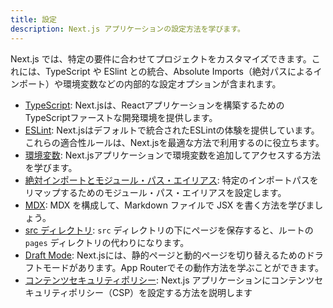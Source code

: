 ```yaml
---
title: 設定
description: Next.js アプリケーションの設定方法を学びます。
---
```


Next.js では、特定の要件に合わせてプロジェクトをカスタマイズできます。これには、TypeScript や ESlint との統合、Absolute Imports（絶対パスによるインポート）や環境変数などの内部的な設定オプションが含まれます。

- [TypeScript](/docs/app-router/building-your-application/configuring/typescript): Next.jsは、Reactアプリケーションを構築するためのTypeScriptファーストな開発環境を提供します。
- [ESLint](/docs/app-router/building-your-application/configuring/eslint): Next.jsはデフォルトで統合されたESLintの体験を提供しています。これらの適合性ルールは、Next.jsを最適な方法で利用するのに役立ちます。
- [環境変数](/docs/app-router/building-your-application/configuring/environment-variables): Next.jsアプリケーションで環境変数を追加してアクセスする方法を学びます。
- [絶対インポートとモジュール・パス・エイリアス](/docs/app-router/building-your-application/configuring/absolute-imports-and-module-aliases): 特定のインポートパスをリマップするためのモジュール・パス・エイリアスを設定します。
- [MDX](/docs/app-router/building-your-application/configuring/mdx): MDX を構成して、Markdown ファイルで JSX を書く方法を学びましょう。
- [src ディレクトリ](/docs/app-router/building-your-application/configuring/src-directory): `src` ディレクトリの下にページを保存すると、ルートの `pages` ディレクトリの代わりになります。
- [Draft Mode](/docs/app-router/building-your-application/configuring/draft-mode): Next.jsには、静的ページと動的ページを切り替えるためのドラフトモードがあります。App Routerでその動作方法を学ぶことができます。
- [コンテンツセキュリティポリシー](/docs/app-router/building-your-application/configuring/content-security-policy): Next.js アプリケーションにコンテンツセキュリティポリシー（CSP）を設定する方法を説明します
